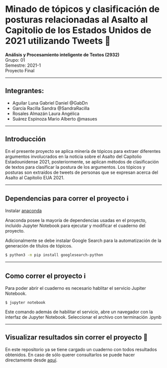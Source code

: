 # Minado de tópicos y clasificación de posturas relacionadas al Asalto al Capitolio de los Estados Unidos de 2021 utilizando Tweets 📝

**Análisis y Procesamiento inteligente de Textos (2932)**  
Grupo: 01  
Semestre: 2021-1  
Proyecto Final

---

## Integrantes:

- Aguilar Luna Gabriel Daniel @GabDn
- García Racilla Sandra @SandraRacilla
- Rosales Almazán Laura Angélica
- Suárez Espinoza Mario Alberto @masues

---

## Introducción
En el presente proyecto se aplica minería de tópicos para extraer diferentes argumentos involucrados en la noticia sobre el Asalto del Capitolio Estadounidense 2021, posteriormente, se aplican métodos de clasificación de textos para clasificar la postura de los argumentos. Los tópicos y posturas son extraídos de tweets de personas que se expresan acerca del Asalto al Capitolio EUA 2021.


---

## Dependencias para correr el proyecto ℹ️

Instalar [anaconda](http://anaconda.com/downloads)

Anaconda posee la mayoría de dependencias usadas en el proyecto, incluido Jupyter Notebook para ejecutar y modificar el cuaderno del proyecto.

Adicionalmente se debe instalar Google Search para la automatización de la generación de títulos de tópicos.
```bash
$ python3 -m pip install googlesearch-python
```

--- 

## Como correr el proyecto ℹ️
Para poder abrir el cuaderno es necesario hablitar el servicio Jupiter Notebook.
```
$ jupyter notebook
```
Este comando además de habilitar el servicio, abre un navegador con la interfaz de Jupyter Notebook. Seleccionar el archivo con terminación .ipynb

--- 

## Visualizar resultados sin correr el proyecto 🧐
En este repositorio ya se tiene cargado un cuaderno con todos resultados obtenidos. En caso de sólo querer consultarlos se puede hacer directamente desde [aquí](https://github.com/SandraRacilla/ProyectoFinal_AyPTexto/blob/main/Miner%C3%ADa_de_T%C3%B3picos.ipynb).
